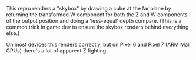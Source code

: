 This repro renders a "skybox" by drawing a cube at the far plane by returning the transformed W component for both the Z and W components of the output position and doing a 'less-equal' depth compare. (This is a common trick in game dev to ensure the skybox renders behind everything else.)

On most devices this renders correctly, but on Pixel 6 and Pixel 7 (ARM Mali GPUs) there's a lot of apparent Z fighting.